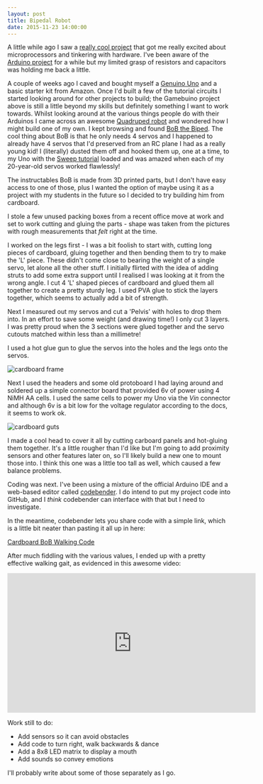 ```yaml
---
layout: post
title: Bipedal Robot
date: 2015-11-23 14:00:00
---
```

A little while ago I saw a [really cool project][GAMEBUINO] that got me really excited
about microprocessors and tinkering with hardware. I've been aware of the [Arduino project][ARDUINO]
for a while but my limited grasp of resistors and capacitors was holding me back a little.

A couple of weeks ago I caved and bought myself a [Genuino Uno][UNO] and a basic starter kit from
Amazon. Once I'd built a few of the tutorial circuits I started looking around for other projects to
build; the Gamebuino project above is still a little beyond my skills but definitely something I want
to work towards. Whilst looking around at the various things people do with their Arduinos I came across
an awesome [Quadruped robot][QUAD] and wondered how I might build one of my own. I kept browsing and
found [BoB the Biped][BOB]. The cool thing about BoB is that he only needs 4 servos and I happened to
already have 4 servos that I'd preserved from an RC plane I had as a really young kid! I (literally)
dusted them off and hooked them up, one at a time, to my Uno with the [Sweep tutorial][SWEEP]
loaded and was amazed when each of my 20-year-old servos worked flawlessly!

The instructables BoB is made from 3D printed parts, but I don't have easy access to one of those, plus
I wanted the option of maybe using it as a project with my students in the future so I decided to try
building him from cardboard.

I stole a few unused packing boxes from a recent office move at work and set to work cutting and gluing
the parts - shape was taken from the pictures with rough measurements that *felt* right at the time.

I worked on the legs first - I was a bit foolish to start with, cutting long pieces of cardboard, 
gluing together and then bending them to try to make the 'L' piece. These didn't come close to 
bearing the weight of a single servo, let alone all the other stuff. I initially flirted with 
the idea of adding struts to add some extra support until I realised I was looking at it from the 
wrong angle. I cut 4 'L' shaped pieces of cardboard and glued them all together to create a pretty 
sturdy leg. I used PVA glue to stick the layers together, which seems to actually add a bit of strength.

Next I measured out my servos and cut a 'Pelvis' with holes to drop them into. In an effort 
to save some weight (and drawing time!) I only cut 3 layers. I was pretty proud when the 3 sections
were glued together and the servo cutouts matched within less than a millimetre!

I used a hot glue gun to glue the servos into the holes and the legs onto the servos.

![cardboard frame][IMG1]

Next I used the headers and some old protoboard I had laying around and soldered up a simple connector
board that provided 6v of power using 4 NiMH AA cells. I used the same cells to power my Uno via the *Vin*
connector and although 6v is a bit low for the voltage regulator according to the docs, it seems to 
work ok.

![cardboard guts][IMG2]

I made a cool head to cover it all by cutting carboard panels and hot-gluing them together. It's a little
rougher than I'd like but I'm going to add proximity sensors and other features later on, so I'll likely
build a new one to mount those into. I think this one was a little too tall as well, which caused a few
balance problems.

Coding was next. I've been using a mixture of the official Arduino IDE and a web-based editor called
[codebender][CODEBENDER]. I do intend to put my project code into GitHub, and I *think* codebender can
interface with that but I need to investigate.

In the meantime, codebender lets you share code with a simple link, which is a little bit neater than
pasting it all up in here:

[Cardboard BoB Walking Code][CODE]

After much fiddling with the various values, I ended up with a pretty effective walking gait, as evidenced
in this awesome video:

<iframe width="560" height="315" src="https://www.youtube.com/embed/-FZkkjjwWhg" frameborder="0" allowfullscreen></iframe>

Work still to do:

* Add sensors so it can avoid obstacles
* Add code to turn right, walk backwards & dance
* Add a 8x8 LED matrix to display a mouth
* Add sounds so convey emotions

I'll probably write about some of those separately as I go.


[GAMEBUINO]: http://gamebuino.com/
[CMOY]: https://en.wikipedia.org/wiki/CMoy
[ARDUINO]: http://www.arduino.cc
[UNO]: https://www.arduino.cc/en/Main/ArduinoBoardUno
[QUAD]: http://engineer-this.com/Quadruped.shtml
[BOB]: http://www.instructables.com/id/BoB-the-BiPed/
[SWEEP]: https://www.arduino.cc/en/Tutorial/Sweep
[IMG1]: http://www.subdimension.co.uk/files/2015-11-23-Bipedal-Robot/robot.jpg
[IMG2]: http://www.subdimension.co.uk/files/2015-11-23-Bipedal-Robot/robot2.jpg
[CODEBENDER]: https://codebender.cc/
[CODE]: https://codebender.cc/sketch:183719